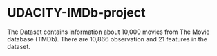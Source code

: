 # UDACITY-IMDb-project
The Dataset contains information about 10,000 movies from The Movie database (TMDb). There are 10,866 observation and 21 features in the dataset.
